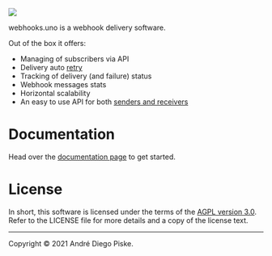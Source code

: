 ![](https://apiskedev-blog.s3.us-west-002.backblazeb2.com/assets/img/logo_rec_horizontal.png)

webhooks.uno is a webhook delivery software.

Out of the box it offers:

- Managing of subscribers via API
- Delivery auto [retry](https://webhooks.uno/docs/sending-webhooks/retrying-deliveries)
- Tracking of delivery (and failure) status
- Webhook messages stats
- Horizontal scalability
- An easy to use API for both [senders and receivers](https://webhooks.uno/docs/general/senders-and-receivers)

# Documentation

Head over the
[documentation page](https://webhooks.uno/docs/general/introduction)
to get started.

# License

In short, this software is licensed under the terms of the
[AGPL version 3.0](https://choosealicense.com/licenses/agpl-3.0/).
Refer to the LICENSE file for more details and a copy of the license text.

-------

Copyright © 2021 André Diego Piske.

